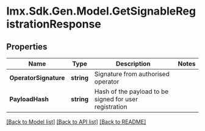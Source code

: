 # Imx.Sdk.Gen.Model.GetSignableRegistrationResponse

## Properties

Name | Type | Description | Notes
------------ | ------------- | ------------- | -------------
**OperatorSignature** | **string** | Signature from authorised operator | 
**PayloadHash** | **string** | Hash of the payload to be signed for user registration | 

[[Back to Model list]](../README.md#documentation-for-models) [[Back to API list]](../README.md#documentation-for-api-endpoints) [[Back to README]](../README.md)

